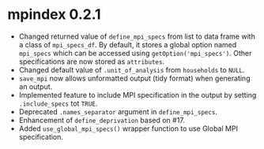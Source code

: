 # mpindex 0.2.1

* Changed returned value of `define_mpi_specs` from list to data frame with a class of `mpi_specs_df`. By default, it stores a global option named `mpi_specs` which can be accessed using `getOption('mpi_specs')`. Other specifications are now stored as `attributes`.
* Changed default value of `.unit_of_analysis` from `households` to `NULL`.
* `save_mpi` now allows unformatted output (tidy format) when generating an output. 
* Implemented feature to include MPI specification in the output by setting `.include_specs` tot `TRUE`.
* Deprecated `.names_separator` argument in `define_mpi_specs`.
* Enhancement of `define_deprivation` based on #17.
* Added `use_global_mpi_specs()` wrapper function to use Global MPI specification.
